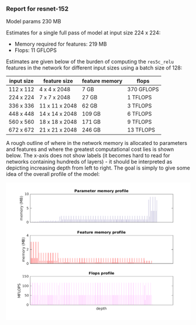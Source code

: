 ### Report for resnet-152
Model params 230 MB 

Estimates for a single full pass of model at input size 224 x 224: 

* Memory required for features: 219 MB 
* Flops: 11 GFLOPS 

Estimates are given below of the burden of computing the `res5c_relu` features in the network for different input sizes using a batch size of 128: 

| input size | feature size | feature memory | flops | 
|------------|--------------|----------------|-------| 
| 112 x 112 | 4 x 4 x 2048 | 7 GB | 370 GFLOPS |
| 224 x 224 | 7 x 7 x 2048 | 27 GB | 1 TFLOPS |
| 336 x 336 | 11 x 11 x 2048 | 62 GB | 3 TFLOPS |
| 448 x 448 | 14 x 14 x 2048 | 109 GB | 6 TFLOPS |
| 560 x 560 | 18 x 18 x 2048 | 171 GB | 9 TFLOPS |
| 672 x 672 | 21 x 21 x 2048 | 246 GB | 13 TFLOPS |

A rough outline of where in the network memory is allocated to parameters and features and where the greatest computational cost lies is shown below.  The x-axis does not show labels (it becomes hard to read for networks containing hundreds of layers) - it should be interpreted as depicting increasing depth from left to right.  The goal is simply to give some idea of the overall profile of the model: 

![resnet-152 profile](figs/resnet-152.png)
